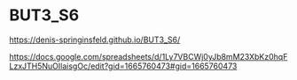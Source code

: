 # BUT3_S6

https://denis-springinsfeld.github.io/BUT3_S6/

https://docs.google.com/spreadsheets/d/1Ly7VBCWj0yJb8mM23XbKz0hqFLzxJTH5NuOIlaisgOc/edit?gid=1665760473#gid=1665760473
